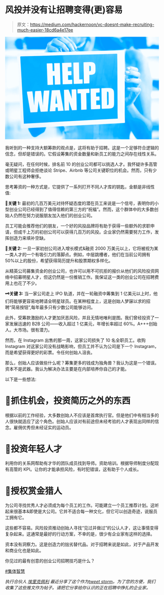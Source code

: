 # 风投并没有让招聘变得(更)容易

> 原文：<https://medium.com/hackernoon/vc-doesnt-make-recruiting-much-easier-18cd6a4e17ee>

![](img/69b4e8fdddfc32b60ca7c6525e3b0509.png)

我听到的一种支持大额筹款的观点是，这将有助于招聘。这是一个足够符合逻辑的信念，但却是错误的。它假设筹集的资金数量和新员工的能力之间存在线性关系。

毫无疑问，在任何时候，排名前 10 的创业公司都可以挑选人才。我怀疑许多高管或明星工程师会拒绝谈论 Stripe、Airbnb 等公司关键职位的机会。然而，只有少数公司有这种奢侈。

思考筹资的一种方式是，它提供了一系列打开不同人才库的钥匙，金额是非线性值:

**🔑关键 1:** 最初的几百万美元对持怀疑态度的潜在员工来说是一个信号，表明你的小型创业公司已经得到了值得信赖的第三方的“祝福”。然而，这个群体中的大多数创始人仍然在努力说服朋友加入他们的创业公司。

员工可能会推荐他们的朋友，一个好的风投品牌将有助于获得一些额外的求职申请，但成千上万的初创公司可以获得几百万的风投。企业家仍然需要努力工作，发挥创造力来填补空缺。

**🔐关键 2:** 一旦一家初创公司进入增长模式&融资 2000 万美元以上，它将被视为某一类人才的一个有吸引力的落脚点。例如，中层跳槽者，他们在当前公司拥有 50%以上的股份，希望获得简历提升和股票期权多样化。

从精英公司募集资金的创业公司，也许可以用不可抗拒的报价从他们的风险投资网络中招募明星人才，但这仍然是一份推销工作。我保证这一类的创业公司在招聘费用上也花了不少。

**🗝️关键 3:** 当一家公司走上 IPO 轨道，并在一轮融资中筹集到 1 亿美元以上时，他们将能够更容易地聘请全明星球员。在某种程度上，这是创始人梦寐以求的招聘“简易按钮”,每年最多只有少数公司能够访问。

此外，受筹款激励的人才更加厌恶风险，并且无情地唯利是图。我们曾经投资了一家发展迅速的 B2B 公司——收入超过 1 亿美元，年增长率超过 60%。A+++创始人。大市场。很有潜力。

然而，在 Instagram 出售的那一周，这家公司损失了 10 名全职员工。收购 Instagram 对这家公司没有战略影响，但员工并不认为公司是下一个 Instagram，而是希望获得更好的彩票。令任何创始人沮丧。

那么，创始人应该做些什么呢？筹集更多的钱成为独角兽？我认为这是一个错误。资本不是武器。我认为解决办法主要是在内部培养你自己的才能。

以下是一些想法:

# 🎲抓住机会，投资简历之外的东西

根据以前的工作经验，大多数创始人不应该是首席执行官。但是他们中有相当多的人很快就适应了这个角色。创始人应该对有前途但未经考验的人才表现出同样的信念。雇佣优秀但未经证实的运动员。

# 🌱投资年轻人才

利用你的关系网帮助有才华的团队成员找到导师。资助培训。根据导师制度分配现有高管的 KPI。让你的才能承担风险，有时犯错误，这有助于个人成长。

# 🤠授权赏金猎人

为公司寻找优秀人才必须成为每个员工的工作。可能建立一个员工推荐计划。这听起来很基本&即使是大公司。它并不适合每一种文化，但它可以创造奇迹，说服员工拥有它。

这些都不容易。风险投资推动创始人寻找“见过并做过”的公认人才，这让事情变得复杂起来。这通常是最好的行动方案，不幸的是，很少有企业家有这样的选择。

资本没有洞察力。这是创造力的拙劣替代品。对于招聘来说是如此，对于产品开发和商业化也是如此。

你见过的最有创意的创业公司招聘技巧是什么？

[#集体智慧](https://twitter.com/search?l=&q=%23CollectiveWisdom%20from%3Afcollective%2C%20OR%20from%3Amicahjay1%2C%20OR%20from%3Aepaley%2C%20OR%20from%3Adafrankel%2C%20OR%20from%3Ajosephflaherty&src=typd&lang=en)

*执行合伙人* [*埃里克佩利*](https://twitter.com/epaley) *最近分享了这个作为*[*tweet storm*](https://twitter.com/epaley/status/1101528024770637824)*。为了您的方便，我们收集了这些推文作为帖子。请把它分享给你认识的正在招聘中挣扎的企业家。*